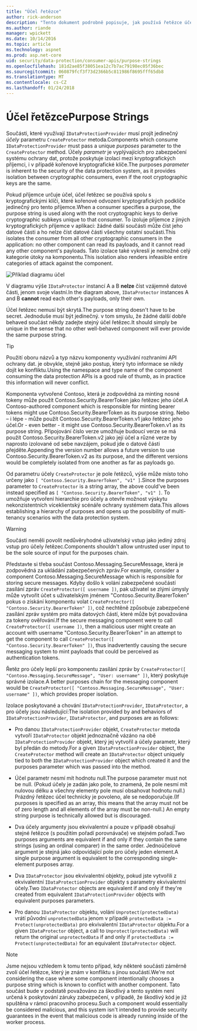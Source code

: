 ```yaml
---
title: "Účel řetězce"
author: rick-anderson
description: "Tento dokument podrobně popisuje, jak používá řetězce účel ochrany dat ASP.NET Core rozhraní API."
ms.author: riande
manager: wpickett
ms.date: 10/14/2016
ms.topic: article
ms.technology: aspnet
ms.prod: asp.net-core
uid: security/data-protection/consumer-apis/purpose-strings
ms.openlocfilehash: 181d2ae85f38051ea12c7b7ac79198ec05f36bec
ms.sourcegitcommit: 060879fcf3f73d2366b5c811986f8695fff65db8
ms.translationtype: MT
ms.contentlocale: cs-CZ
ms.lasthandoff: 01/24/2018
---
```

# <a name="purpose-strings"></a><span data-ttu-id="3bb3b-103">Účel řetězce</span><span class="sxs-lookup"><span data-stu-id="3bb3b-103">Purpose Strings</span></span>

<a name="data-protection-consumer-apis-purposes"></a>

<span data-ttu-id="3bb3b-104">Součásti, které využívají `IDataProtectionProvider` musí projít jedinečný *účely* parametru `CreateProtector` metoda.</span><span class="sxs-lookup"><span data-stu-id="3bb3b-104">Components which consume `IDataProtectionProvider` must pass a unique *purposes* parameter to the `CreateProtector` method.</span></span> <span data-ttu-id="3bb3b-105">Účely *parametr* je vyplývajících pro zabezpečení systému ochrany dat, protože poskytuje izolaci mezi kryptografických příjemci, i v případě kořenové kryptografické klíče.</span><span class="sxs-lookup"><span data-stu-id="3bb3b-105">The purposes *parameter* is inherent to the security of the data protection system, as it provides isolation between cryptographic consumers, even if the root cryptographic keys are the same.</span></span>

<span data-ttu-id="3bb3b-106">Pokud příjemce určuje účel, účel řetězec se používá spolu s kryptografickými klíči, které kořenové odvození kryptografických podklíče jedinečný pro tento příjemce.</span><span class="sxs-lookup"><span data-stu-id="3bb3b-106">When a consumer specifies a purpose, the purpose string is used along with the root cryptographic keys to derive cryptographic subkeys unique to that consumer.</span></span> <span data-ttu-id="3bb3b-107">To izoluje příjemce z jiných kryptografických příjemce v aplikaci: žádné další součásti může číst jeho datové části a ho nelze číst datové části všechny ostatní součásti.</span><span class="sxs-lookup"><span data-stu-id="3bb3b-107">This isolates the consumer from all other cryptographic consumers in the application: no other component can read its payloads, and it cannot read any other component's payloads.</span></span> <span data-ttu-id="3bb3b-108">Tato izolace také vykreslí je nemožné celý kategorie útoky na komponentu.</span><span class="sxs-lookup"><span data-stu-id="3bb3b-108">This isolation also renders infeasible entire categories of attack against the component.</span></span>

![Příklad diagramu účel](purpose-strings/_static/purposes.png)

<span data-ttu-id="3bb3b-110">V diagramu výše `IDataProtector` instancí A a B **nelze** číst vzájemně datové části, jenom svoje vlastní.</span><span class="sxs-lookup"><span data-stu-id="3bb3b-110">In the diagram above, `IDataProtector` instances A and B **cannot** read each other's payloads, only their own.</span></span>

<span data-ttu-id="3bb3b-111">Účel řetězec nemusí být skrytá.</span><span class="sxs-lookup"><span data-stu-id="3bb3b-111">The purpose string doesn't have to be secret.</span></span> <span data-ttu-id="3bb3b-112">Jednoduše musí být jedinečný. v tom smyslu, že žádné další dobře behaved součást někdy zadejte stejný účel řetězec.</span><span class="sxs-lookup"><span data-stu-id="3bb3b-112">It should simply be unique in the sense that no other well-behaved component will ever provide the same purpose string.</span></span>

>[!TIP]
> <span data-ttu-id="3bb3b-113">Použití oboru názvů a typ názvu komponenty využívání rozhraními API ochrany dat. je obvykle, stejně jako postup, který tyto informace se nikdy dojít ke konfliktu.</span><span class="sxs-lookup"><span data-stu-id="3bb3b-113">Using the namespace and type name of the component consuming the data protection APIs is a good rule of thumb, as in practice this information will never conflict.</span></span>
>
><span data-ttu-id="3bb3b-114">Komponenta vytvořené Contoso, která je zodpovědná za minting nosné tokeny může použít Contoso.Security.BearerToken jako řetězec jeho účel.</span><span class="sxs-lookup"><span data-stu-id="3bb3b-114">A Contoso-authored component which is responsible for minting bearer tokens might use Contoso.Security.BearerToken as its purpose string.</span></span> <span data-ttu-id="3bb3b-115">Nebo – i lépe - může použít Contoso.Security.BearerToken.v1 jako řetězec jeho účel.</span><span class="sxs-lookup"><span data-stu-id="3bb3b-115">Or - even better - it might use Contoso.Security.BearerToken.v1 as its purpose string.</span></span> <span data-ttu-id="3bb3b-116">Připojování číslo verze umožňuje budoucí verze se má použít Contoso.Security.BearerToken.v2 jako její účel a různé verze by naprosto izolované od sebe navzájem, pokud jde o datové části přejděte.</span><span class="sxs-lookup"><span data-stu-id="3bb3b-116">Appending the version number allows a future version to use Contoso.Security.BearerToken.v2 as its purpose, and the different versions would be completely isolated from one another as far as payloads go.</span></span>

<span data-ttu-id="3bb3b-117">Od parametru účely `CreateProtector` je pole řetězců, výše může místo toho určeny jako `[ "Contoso.Security.BearerToken", "v1" ]`.</span><span class="sxs-lookup"><span data-stu-id="3bb3b-117">Since the purposes parameter to `CreateProtector` is a string array, the above could've been instead specified as `[ "Contoso.Security.BearerToken", "v1" ]`.</span></span> <span data-ttu-id="3bb3b-118">To umožňuje vytvoření hierarchie pro účely a otevře možnost výskytu nekonzistentních víceklientský scénáře ochrany systémem data.</span><span class="sxs-lookup"><span data-stu-id="3bb3b-118">This allows establishing a hierarchy of purposes and opens up the possibility of multi-tenancy scenarios with the data protection system.</span></span>

<a name="data-protection-contoso-purpose"></a>

>[!WARNING]
> <span data-ttu-id="3bb3b-119">Součásti neměli povolit nedůvěryhodné uživatelský vstup jako jediný zdroj vstup pro účely řetězec.</span><span class="sxs-lookup"><span data-stu-id="3bb3b-119">Components shouldn't allow untrusted user input to be the sole source of input for the purposes chain.</span></span>
>
><span data-ttu-id="3bb3b-120">Představte si třeba součást Contoso.Messaging.SecureMessage, která je zodpovědná za ukládání zabezpečených zpráv.</span><span class="sxs-lookup"><span data-stu-id="3bb3b-120">For example, consider a component Contoso.Messaging.SecureMessage which is responsible for storing secure messages.</span></span> <span data-ttu-id="3bb3b-121">Kdyby došlo k volání zabezpečené součástí zasílání zpráv `CreateProtector([ username ])`, pak uživatel se zlými úmysly může vytvořit účet s uživatelským jménem "Contoso.Security.BearerToken" pokus o získání komponentu volat `CreateProtector([ "Contoso.Security.BearerToken" ])`, což nechtěně způsobuje zabezpečené zasílání zpráv systém pro máta datových částí, které může být považována za tokeny ověřování.</span><span class="sxs-lookup"><span data-stu-id="3bb3b-121">If the secure messaging component were to call `CreateProtector([ username ])`, then a malicious user might create an account with username "Contoso.Security.BearerToken" in an attempt to get the component to call `CreateProtector([ "Contoso.Security.BearerToken" ])`, thus inadvertently causing the secure messaging system to mint payloads that could be perceived as authentication tokens.</span></span>
>
><span data-ttu-id="3bb3b-122">Řetěz pro účely lepší pro komponentu zasílání zpráv by `CreateProtector([ "Contoso.Messaging.SecureMessage", "User: username" ])`, který poskytuje správné izolace.</span><span class="sxs-lookup"><span data-stu-id="3bb3b-122">A better purposes chain for the messaging component would be `CreateProtector([ "Contoso.Messaging.SecureMessage", "User: username" ])`, which provides proper isolation.</span></span>

<span data-ttu-id="3bb3b-123">Izolace poskytované a chování `IDataProtectionProvider`, `IDataProtector`, a pro účely jsou následující:</span><span class="sxs-lookup"><span data-stu-id="3bb3b-123">The isolation provided by and behaviors of `IDataProtectionProvider`, `IDataProtector`, and purposes are as follows:</span></span>

* <span data-ttu-id="3bb3b-124">Pro danou `IDataProtectionProvider` objekt, `CreateProtector` metoda vytvoří `IDataProtector` objekt jednoznačně vázáno na obě `IDataProtectionProvider` objekt, který jej vytvořil a účely parametr, který byl předán do metody.</span><span class="sxs-lookup"><span data-stu-id="3bb3b-124">For a given `IDataProtectionProvider` object, the `CreateProtector` method will create an `IDataProtector` object uniquely tied to both the `IDataProtectionProvider` object which created it and the purposes parameter which was passed into the method.</span></span>

* <span data-ttu-id="3bb3b-125">Účel parametr nesmí mít hodnotu null.</span><span class="sxs-lookup"><span data-stu-id="3bb3b-125">The purpose parameter must not be null.</span></span> <span data-ttu-id="3bb3b-126">(Pokud účely je zadán jako pole, to znamená, že pole nesmí mít nulovou délku a všechny elementy pole musí obsahovat hodnotu null.) Prázdný řetězec účel technicky je povoleno, ale se nedoporučuje.</span><span class="sxs-lookup"><span data-stu-id="3bb3b-126">(If purposes is specified as an array, this means that the array must not be of zero length and all elements of the array must be non-null.) An empty string purpose is technically allowed but is discouraged.</span></span>

* <span data-ttu-id="3bb3b-127">Dva účely argumenty jsou ekvivalentní a pouze v případě obsahují stejné řetězce (s použitím pořadí porovnávače) ve stejném pořadí.</span><span class="sxs-lookup"><span data-stu-id="3bb3b-127">Two purposes arguments are equivalent if and only if they contain the same strings (using an ordinal comparer) in the same order.</span></span> <span data-ttu-id="3bb3b-128">Jednoúčelové argument je stejná jako odpovídající pole pro účely jeden element.</span><span class="sxs-lookup"><span data-stu-id="3bb3b-128">A single purpose argument is equivalent to the corresponding single-element purposes array.</span></span>

* <span data-ttu-id="3bb3b-129">Dva `IDataProtector` jsou ekvivalentní objekty, pokud jste vytvořili z ekvivalentní `IDataProtectionProvider` objekty s parametry ekvivalentní účely.</span><span class="sxs-lookup"><span data-stu-id="3bb3b-129">Two `IDataProtector` objects are equivalent if and only if they're created from equivalent `IDataProtectionProvider` objects with equivalent purposes parameters.</span></span>

* <span data-ttu-id="3bb3b-130">Pro danou `IDataProtector` objektu, volání `Unprotect(protectedData)` vrátí původní `unprotectedData` jenom v případě `protectedData := Protect(unprotectedData)` pro ekvivalentní `IDataProtector` objektu.</span><span class="sxs-lookup"><span data-stu-id="3bb3b-130">For a given `IDataProtector` object, a call to `Unprotect(protectedData)` will return the original `unprotectedData` if and only if `protectedData := Protect(unprotectedData)` for an equivalent `IDataProtector` object.</span></span>

> [!NOTE]
> <span data-ttu-id="3bb3b-131">Jsme nejsou vzhledem k tomu tento případ, kdy některé součásti záměrně zvolí účel řetězce, který je znám v konfliktu s jinou součástí.</span><span class="sxs-lookup"><span data-stu-id="3bb3b-131">We're not considering the case where some component intentionally chooses a purpose string which is known to conflict with another component.</span></span> <span data-ttu-id="3bb3b-132">Tato součást bude v podstatě považováno za škodlivý a tento systém není určená k poskytování záruky zabezpečení, v případě, že škodlivý kód je již spuštěna v rámci pracovního procesu.</span><span class="sxs-lookup"><span data-stu-id="3bb3b-132">Such a component would essentially be considered malicious, and this system isn't intended to provide security guarantees in the event that malicious code is already running inside of the worker process.</span></span>

